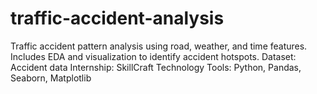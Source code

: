 # traffic-accident-analysis
Traffic accident pattern analysis using road, weather, and time features. Includes EDA and visualization to identify accident hotspots.  Dataset: Accident data Internship: SkillCraft Technology Tools: Python, Pandas, Seaborn, Matplotlib

